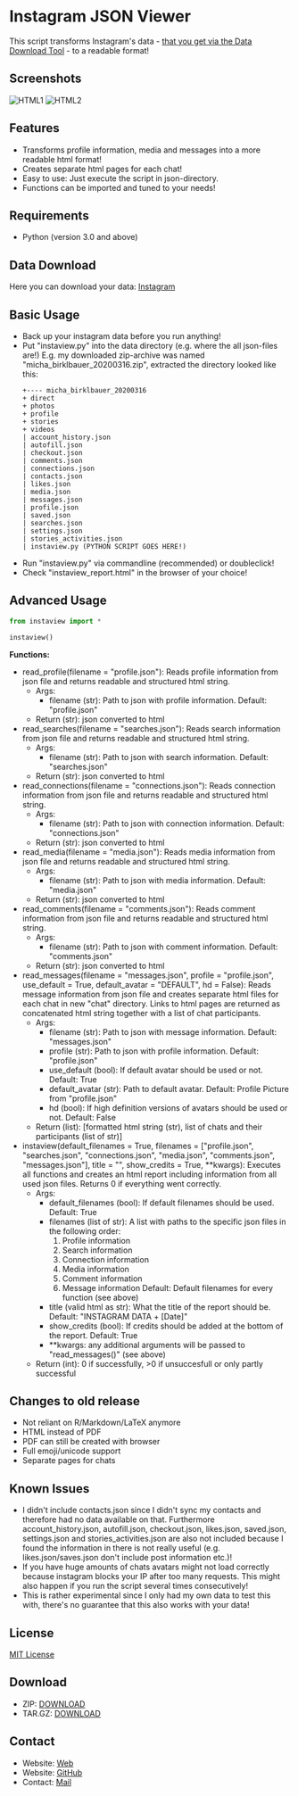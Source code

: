 # Instagram JSON Viewer

This script transforms Instagram's data - [that you get via the Data Download Tool](https://www.instagram.com/download/request/) - to a readable format!

## Screenshots

![HTML1](screenshot1.jpg)
![HTML2](screenshot2.jpg)

## Features

- Transforms profile information, media and messages into a more readable html format!
- Creates separate html pages for each chat!
- Easy to use: Just execute the script in json-directory.
- Functions can be imported and tuned to your needs!

## Requirements

- Python (version 3.0 and above)

## Data Download

Here you can download your data: [Instagram](https://www.instagram.com/download/request/)

## Basic Usage

- Back up your instagram data before you run anything!
- Put "instaview.py" into the data directory (e.g. where the all json-files are!)
  E.g. my downloaded zip-archive was named "micha_birklbauer_20200316.zip", extracted the directory looked like this:
  ```
  +---- micha_birklbauer_20200316
  + direct
  + photos
  + profile
  + stories
  + videos
  | account_history.json
  | autofill.json
  | checkout.json
  | comments.json
  | connections.json
  | contacts.json
  | likes.json
  | media.json
  | messages.json
  | profile.json
  | saved.json
  | searches.json
  | settings.json
  | stories_activities.json
  | instaview.py (PYTHON SCRIPT GOES HERE!)
  ```
- Run "instaview.py" via commandline (recommended) or doubleclick!
- Check "instaview_report.html" in the browser of your choice!

## Advanced Usage

```python
from instaview import *

instaview()
```

**Functions:**
- read_profile(filename = "profile.json"):
  Reads profile information from json file and returns readable and structured html string.
  - Args:
    - filename (str): Path to json with profile information. Default: "profile.json"
  - Return (str): json converted to html
- read_searches(filename = "searches.json"):
  Reads search information from json file and returns readable and structured html string.
  - Args:
    - filename (str): Path to json with search information. Default: "searches.json"
  - Return (str): json converted to html
- read_connections(filename = "connections.json"):
  Reads connection information from json file and returns readable and structured html string.
  - Args:
    - filename (str): Path to json with connection information. Default: "connections.json"
  - Return (str): json converted to html
- read_media(filename = "media.json"):
  Reads media information from json file and returns readable and structured html string.
  - Args:
    - filename (str): Path to json with media information. Default: "media.json"
  - Return (str): json converted to html
- read_comments(filename = "comments.json"):
  Reads comment information from json file and returns readable and structured html string.
  - Args:
    - filename (str): Path to json with comment information. Default: "comments.json"
  - Return (str): json converted to html
- read_messages(filename = "messages.json", profile = "profile.json", use_default = True, default_avatar = "DEFAULT", hd = False):
  Reads message information from json file and creates separate html files for each chat in new "chat" directory. Links to html pages are returned as concatenated html string together with a list of chat participants.
  - Args:
    - filename (str): Path to json with message information. Default: "messages.json"
    - profile (str): Path to json with profile information. Default: "profile.json"
    - use_default (bool): If default avatar should be used or not. Default: True
    - default_avatar (str): Path to default avatar. Default: Profile Picture from "profile.json"
    - hd (bool): If high definition versions of avatars should be used or not. Default: False
  - Return (list): [formatted html string (str), list of chats and their participants (list of str)]
- instaview(default_filenames = True, filenames = ["profile.json", "searches.json", "connections.json", "media.json", "comments.json", "messages.json"], title = "", show_credits = True, \*\*kwargs):
  Executes all functions and creates an html report including information from all used json files. Returns 0 if everything went correctly.
  - Args:
    - default_filenames (bool): If default filenames should be used. Default: True
    - filenames (list of str): A list with paths to the specific json files in the following order:
      1. Profile information
      2. Search information
      3. Connection information
      4. Media information
      5. Comment information
      6. Message information
      Default: Default filenames for every function (see above)
    - title (valid html as str): What the title of the report should be. Default: "INSTAGRAM DATA + [Date]"
    - show_credits (bool): If credits should be added at the bottom of the report. Default: True
    - \*\*kwargs: any additional arguments will be passed to "read_messages()" (see above)
  - Return (int): 0 if successfully, >0 if unsuccesfull or only partly successful

## Changes to old release

- Not reliant on R/Markdown/LaTeX anymore
- HTML instead of PDF
- PDF can still be created with browser
- Full emoji/unicode support
- Separate pages for chats

## Known Issues

- I didn't include contacts.json since I didn't sync my contacts and therefore had no data available on that. Furthermore account_history.json, autofill.json, checkout.json, likes.json, saved.json, settings.json and stories_activities.json are also not included because I found the information in there is not really useful (e.g. likes.json/saves.json don't include post information etc.)!
- If you have huge amounts of chats avatars might not load correctly because instagram blocks your IP after too many requests. This might also happen if you run the script several times consecutively!
- This is rather experimental since I only had my own data to test this with, there's no guarantee that this also works with your data!

## License

[MIT License](https://github.com/t0xic-m/instagram_data_download_viewer/blob/master/LICENSE.md)

## Download

- ZIP: [DOWNLOAD](https://github.com/t0xic-m/instagram_json_viewer/archive/master.zip)
- TAR.GZ: [DOWNLOAD](https://github.com/t0xic-m/instagram_json_viewer/archive/master.tar.gz)

## Contact

- Website: [Web](https://t0xic-m.github.io/web)
- Website: [GitHub](https://t0xic-m.github.io/)
- Contact: [Mail](mailto:micha.birklbauer@gmail.com)
